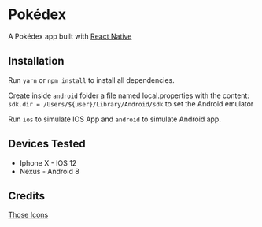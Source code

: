# Pokédex

A Pokédex app built with [React Native](https://facebook.github.io/react-native/)

## Installation

Run `yarn` or `npm install` to install all dependencies.

Create inside `android` folder a file named local.properties with the content: `sdk.dir = /Users/${user}/Library/Android/sdk` to set the Android emulator

Run `ios` to simulate IOS App and `android` to simulate Android app.

## Devices Tested

* Iphone X - IOS 12
* Nexus - Android 8

## Credits
[Those Icons](https://www.flaticon.com/authors/those-icons)
